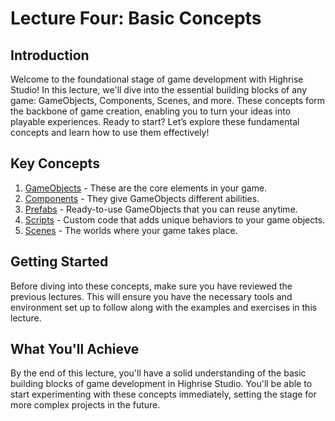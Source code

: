 # Lecture Four: Basic Concepts

## Introduction

Welcome to the foundational stage of game development with Highrise Studio! In this lecture, we'll dive into the essential building blocks of any game: GameObjects, Components, Scenes, and more. These concepts form the backbone of game creation, enabling you to turn your ideas into playable experiences. Ready to start? Let’s explore these fundamental concepts and learn how to use them effectively!

## Key Concepts

1. [GameObjects](https://create.highrise.game/learn/studio/create/beginner-guide/lecture-four/lecture-four-part-one) - These are the core elements in your game.
2. [Components](https://create.highrise.game/learn/studio/create/beginner-guide/lecture-four/lecture-four-part-two) - They give GameObjects different abilities.
3. [Prefabs](https://create.highrise.game/learn/studio/create/beginner-guide/lecture-four/lecture-four-part-three) - Ready-to-use GameObjects that you can reuse anytime.
4. [Scripts](https://create.highrise.game/learn/studio/create/beginner-guide/lecture-four/lecture-four-part-four) - Custom code that adds unique behaviors to your game objects.
5. [Scenes](https://create.highrise.game/learn/studio/create/beginner-guide/lecture-four/lecture-four-part-five) - The worlds where your game takes place.

## Getting Started

Before diving into these concepts, make sure you have reviewed the previous lectures. This will ensure you have the necessary tools and environment set up to follow along with the examples and exercises in this lecture.

## What You'll Achieve

By the end of this lecture, you'll have a solid understanding of the basic building blocks of game development in Highrise Studio. You'll be able to start experimenting with these concepts immediately, setting the stage for more complex projects in the future.
